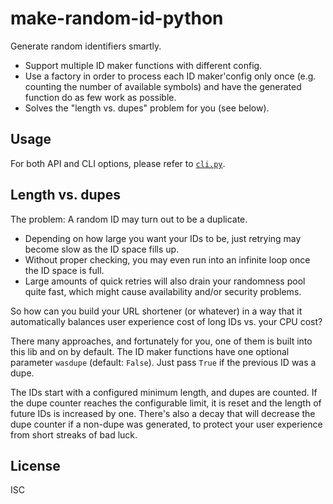 ﻿
make-random-id-python
=====================

Generate random identifiers smartly.

  * Support multiple ID maker functions with different config.
  * Use a factory in order to process each ID maker'config only once
    (e.g. counting the number of available symbols)
    and have the generated function do as few work as possible.
  * Solves the "length vs. dupes" problem for you (see below).



Usage
-----
For both API and CLI options, please refer to [`cli.py`](cli.py).



Length vs. dupes
----------------

The problem: A random ID may turn out to be a duplicate.

  * Depending on how large you want your IDs to be,
    just retrying may become slow as the ID space fills up.
  * Without proper checking, you may even run into an infinite loop
    once the ID space is full.
  * Large amounts of quick retries will also drain your randomness pool
    quite fast, which might cause availability and/or security problems.

So how can you build your URL shortener (or whatever) in a way that it
automatically balances user experience cost of long IDs vs. your CPU cost?

There many approaches, and fortunately for you, one of them is built into
this lib and on by default. The ID maker functions have one optional
parameter `wasdupe` (default: `False`). Just pass `True` if the previous
ID was a dupe.

The IDs start with a configured minimum length, and dupes are counted.
If the dupe counter reaches the configurable limit, it is reset and the
length of future IDs is increased by one. There's also a decay that will
decrease the dupe counter if a non-dupe was generated, to protect your
user experience from short streaks of bad luck.





License
-------
ISC
